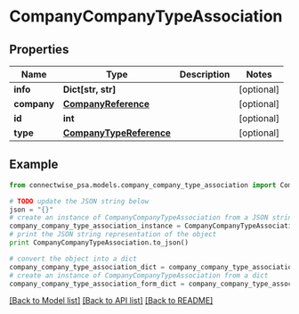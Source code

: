 # CompanyCompanyTypeAssociation


## Properties
Name | Type | Description | Notes
------------ | ------------- | ------------- | -------------
**info** | **Dict[str, str]** |  | [optional] 
**company** | [**CompanyReference**](CompanyReference.md) |  | [optional] 
**id** | **int** |  | [optional] 
**type** | [**CompanyTypeReference**](CompanyTypeReference.md) |  | [optional] 

## Example

```python
from connectwise_psa.models.company_company_type_association import CompanyCompanyTypeAssociation

# TODO update the JSON string below
json = "{}"
# create an instance of CompanyCompanyTypeAssociation from a JSON string
company_company_type_association_instance = CompanyCompanyTypeAssociation.from_json(json)
# print the JSON string representation of the object
print CompanyCompanyTypeAssociation.to_json()

# convert the object into a dict
company_company_type_association_dict = company_company_type_association_instance.to_dict()
# create an instance of CompanyCompanyTypeAssociation from a dict
company_company_type_association_form_dict = company_company_type_association.from_dict(company_company_type_association_dict)
```
[[Back to Model list]](../README.md#documentation-for-models) [[Back to API list]](../README.md#documentation-for-api-endpoints) [[Back to README]](../README.md)


